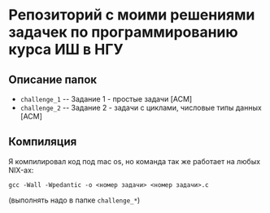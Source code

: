 # Репозиторий с моими решениями задачек по программированию курса ИШ в НГУ

## Описание папок
 - `challenge_1` -- Задание 1 - простые задачи [ACM]
 - `challenge_2` -- Задание 2 - задачи с циклами, числовые типы данных [ACM]

## Компиляция
Я компилировал код под mac os, но команда так же работает на любых NIX-ах:
```
gcc -Wall -Wpedantic -o <номер задачи> <номер задачи>.c
```
(выполнять надо в папке `challenge_*`)
